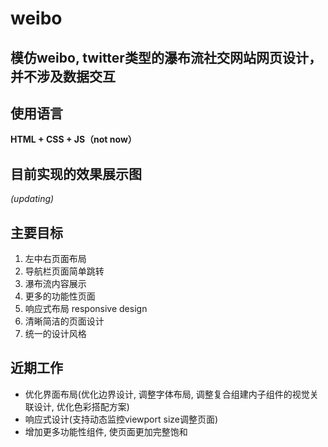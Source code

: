 # weibo 
## 模仿weibo, twitter类型的瀑布流社交网站网页设计，并不涉及数据交互
## 使用语言
**HTML + CSS + JS（not now）**
## 目前实现的效果展示图
_(updating)_

## 主要目标
1. 左中右页面布局
2. 导航栏页面简单跳转
3. 瀑布流内容展示
4. 更多的功能性页面
5. 响应式布局 responsive design
6. 清晰简洁的页面设计
7. 统一的设计风格


## 近期工作
- 优化界面布局(优化边界设计, 调整字体布局, 调整复合组建内子组件的视觉关联设计, 优化色彩搭配方案)
- 响应式设计(支持动态监控viewport size调整页面)
- 增加更多功能性组件, 使页面更加完整饱和

